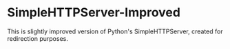 # SimpleHTTPServer-Improved
This is slightly improved version of Python's SimpleHTTPServer, created for redirection purposes.
